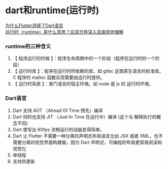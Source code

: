 <TitleList></TitleList>

# dart和runtime(运行时)

[为什么Flutter选择了Dart语言](https://juejin.cn/post/6870286147541696525)  
[运行时（runtime）是什么意思？应该怎样深入且直观地理解](https://www.zhihu.com/question/20607178)  

### runtime的三种含义
1. 【 程序运行的时候 】：程序生命周期中的一个阶段（程序在运行时的一个阶段）
2. 【 运行时库 】：程序在运行时所依赖的库，如 glibc 这类原生语言的标准库。C 程序的 malloc 函数实现需要由运行时提供。
3. 【 运行时系统 】：某门语言的宿主环境。如 node 是 js 的 运行时环境。

###  Dart语言
1. Dart 支持 AOT （Ahead Of Time 预先）编译
2. Dart 同时也支持 JIT （Just In Time 在运行中）编译 (这个与 解释执行的概念不同)
3. Dart 使写出 60fps 流畅运行的动画变得简单。
4. Dart 让 Flutter 不需要一种分离的声明式布局语言比如 JSX 或者 XML，也不需要分离的视觉界面构建器，因为 Dart 声明式、可编程的布局更容易阅读和视觉化
5. 单线程
6. 支持热更新